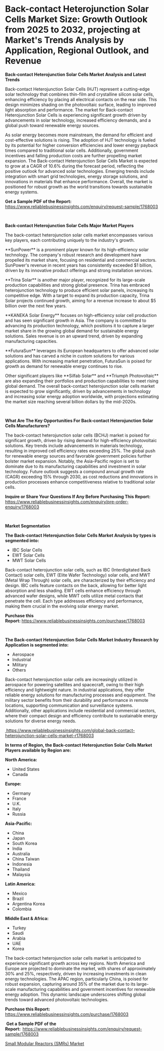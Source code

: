 <p><h1>Back-contact Heterojunction Solar Cells Market Size: Growth Outlook from 2025 to 2032, projecting at Market's Trends Analysis by Application, Regional Outlook, and Revenue</h1></p><p><strong>Back-contact Heterojunction Solar Cells Market Analysis and Latest Trends</strong></p>
<p><p>Back-contact Heterojunction Solar Cells (HJT) represent a cutting-edge solar technology that combines thin-film and crystalline silicon solar cells, enhancing efficiency by placing all electrical contacts on the rear side. This design minimizes shading on the photovoltaic surface, leading to improved light absorption and performance. The market for Back-contact Heterojunction Solar Cells is experiencing significant growth driven by advancements in solar technology, increased efficiency demands, and a global push toward renewable energy sources.</p><p>As solar energy becomes more mainstream, the demand for efficient and cost-effective solutions is rising. The adoption of HJT technology is fueled by its potential for higher conversion efficiencies and lower energy payback times compared to traditional solar cells. Additionally, government incentives and falling production costs are further propelling market expansion. The Back-contact Heterojunction Solar Cells Market is expected to grow at a CAGR of 10.6% during the forecast period, reflecting the positive outlook for advanced solar technologies. Emerging trends include integration with smart grid technologies, energy storage solutions, and innovations in materials that enhance performance. Overall, the market is positioned for robust growth as the world transitions towards sustainable energy systems.</p></p>
<p><strong>Get a Sample PDF of the Report:&nbsp;</strong> <a href="https://www.reliablebusinessinsights.com/enquiry/request-sample/1768003?utm_campaign=3045&utm_medium=2&utm_source=Github&utm_content=ia&utm_term=07042025&utm_id=back-contact-heterojunction-solar-cells">https://www.reliablebusinessinsights.com/enquiry/request-sample/1768003</a></p>
<p>&nbsp;</p>
<p><strong>Back-contact Heterojunction Solar Cells Major Market Players</strong></p>
<p><p>The back-contact heterojunction solar cells market encompasses various key players, each contributing uniquely to the industry's growth. </p><p>**SunPower** is a prominent player known for its high-efficiency solar technology. The company's robust research and development have propelled its market share, focusing on residential and commercial sectors. SunPower's revenue in recent years has consistently exceeded $1 billion, driven by its innovative product offerings and strong installation services.</p><p>**Trina Solar** is another major player, recognized for its large-scale production capabilities and strong global presence. Trina has embraced heterojunction technology to produce efficient solar panels, increasing its competitive edge. With a target to expand its production capacity, Trina Solar projects continued growth, aiming for a revenue increase to about $5 billion over the next few years.</p><p>**KANEKA Solar Energy** focuses on high-efficiency solar cell production and has seen significant growth in Asia. The company is committed to advancing its production technology, which positions it to capture a larger market share in the growing global demand for sustainable energy solutions. Sales revenue is on an upward trend, driven by expanding manufacturing capacities.</p><p>**FuturaSun** leverages its European headquarters to offer advanced solar solutions and has carved a niche in custom solutions for various applications. With increasing market penetration, FuturaSun is poised for growth as demand for renewable energy continues to rise.</p><p>Other significant players like **Silfab Solar** and **Triumph Photovoltaic** are also expanding their portfolios and production capabilities to meet rising global demand. The overall back-contact heterojunction solar cells market is expected to grow significantly, driven by advancements in technology and increasing solar energy adoption worldwide, with projections estimating the market size reaching several billion dollars by the mid-2020s.</p></p>
<p>&nbsp;</p>
<p><strong>What Are The Key Opportunities For Back-contact Heterojunction Solar Cells Manufacturers?</strong></p>
<p><p>The back-contact heterojunction solar cells (BCHJ) market is poised for significant growth, driven by rising demand for high-efficiency photovoltaic solutions. Key trends include advancements in materials technology, resulting in improved cell efficiency rates exceeding 25%. The global push for renewable energy sources and favorable government policies further bolster market expansion. Notably, the Asia-Pacific region is set to dominate due to its manufacturing capabilities and investment in solar technology. Future outlook suggests a compound annual growth rate (CAGR) exceeding 15% through 2030, as cost reductions and innovations in production processes enhance competitiveness relative to traditional solar cells.</p></p>
<p><strong>Inquire or Share Your Questions If Any Before Purchasing This Report:</strong> <a href="https://www.reliablebusinessinsights.com/enquiry/pre-order-enquiry/1768003?utm_campaign=3045&utm_medium=2&utm_source=Github&utm_content=ia&utm_term=07042025&utm_id=back-contact-heterojunction-solar-cells">https://www.reliablebusinessinsights.com/enquiry/pre-order-enquiry/1768003</a></p>
<p>&nbsp;</p>
<p><strong>Market Segmentation</strong></p>
<p><strong>The Back-contact Heterojunction Solar Cells Market Analysis by types is segmented into:</strong></p>
<p><ul><li>IBC Solar Cells</li><li>EWT Solar Cells</li><li>MWT Solar Cells</li></ul></p>
<p><p>Back-contact heterojunction solar cells, such as IBC (Interdigitated Back Contact) solar cells, EWT (Elite Wafer Technology) solar cells, and MWT (Metal Wrap Through) solar cells, are characterized by their efficiency and design. IBC cells feature contacts on the back, allowing for better light absorption and less shading. EWT cells enhance efficiency through advanced wafer designs, while MWT cells utilize metal contacts that penetrate the cell. Each type addresses efficiency and performance, making them crucial in the evolving solar energy market.</p></p>
<p><strong>Purchase this Report:&nbsp;</strong><a href="https://www.reliablebusinessinsights.com/purchase/1768003?utm_campaign=3045&utm_medium=2&utm_source=Github&utm_content=ia&utm_term=07042025&utm_id=back-contact-heterojunction-solar-cells">https://www.reliablebusinessinsights.com/purchase/1768003</a></p>
<p>&nbsp;</p>
<p><strong>The Back-contact Heterojunction Solar Cells Market Industry Research by Application is segmented into:</strong></p>
<p><ul><li>Aerospace</li><li>Industrial</li><li>Military</li><li>Others</li></ul></p>
<p><p>Back-contact heterojunction solar cells are increasingly utilized in aerospace for powering satellites and spacecraft, owing to their high efficiency and lightweight nature. In industrial applications, they offer reliable energy solutions for manufacturing processes and equipment. The military sector benefits from their durability and performance in remote locations, supporting communication and surveillance systems. Additionally, other applications include residential and commercial sectors, where their compact design and efficiency contribute to sustainable energy solutions for diverse energy needs.</p></p>
<p><a href="https://www.reliablebusinessinsights.com/global-back-contact-heterojunction-solar-cells-market-r1768003?utm_campaign=3045&utm_medium=2&utm_source=Github&utm_content=ia&utm_term=07042025&utm_id=back-contact-heterojunction-solar-cells">&nbsp;https://www.reliablebusinessinsights.com/global-back-contact-heterojunction-solar-cells-market-r1768003</a></p>
<p><strong>In terms of Region, the Back-contact Heterojunction Solar Cells Market Players available by Region are:</strong></p>
<p>
    <p> <strong> North America: </strong>
        <ul>
            <li>United States</li>
            <li>Canada</li>
        </ul>
        </p> 
    <p> <strong> Europe: </strong>
        <ul>
            <li>Germany</li>
            <li>France</li>
            <li>U.K.</li>
            <li>Italy</li>
            <li>Russia</li>
        </ul>
        </p> 
    <p> <strong> Asia-Pacific: </strong>
        <ul>
            <li>China</li>
            <li>Japan</li>
            <li>South Korea</li>
            <li>India</li>
            <li>Australia</li>
            <li>China Taiwan</li>
            <li>Indonesia</li>
            <li>Thailand</li>
            <li>Malaysia</li>
        </ul>
        </p> 
    <p> <strong> Latin America: </strong>
        <ul>
            <li>Mexico</li>
            <li>Brazil</li>
            <li>Argentina Korea</li>
            <li>Colombia</li>
        </ul>
        </p> 
    <p> <strong> Middle East & Africa: </strong>
        <ul>
            <li>Turkey</li>
            <li>Saudi</li>
            <li>Arabia</li>
            <li>UAE</li>
            <li>Korea</li>
        </ul>
    </p>
    </p>
<p><p>The back-contact heterojunction solar cells market is anticipated to experience significant growth across key regions. North America and Europe are projected to dominate the market, with shares of approximately 30% and 25%, respectively, driven by increasing investments in clean energy technologies. The APAC region, particularly China, is poised for robust expansion, capturing around 35% of the market due to its large-scale manufacturing capabilities and government incentives for renewable energy adoption. This dynamic landscape underscores shifting global trends toward advanced photovoltaic technologies.</p></p>
<p><strong>Purchase this Report: </strong><a href="https://www.reliablebusinessinsights.com/purchase/1768003?utm_campaign=3045&utm_medium=2&utm_source=Github&utm_content=ia&utm_term=07042025&utm_id=back-contact-heterojunction-solar-cells">https://www.reliablebusinessinsights.com/purchase/1768003</a></p>
<p>&nbsp;<strong>Get a Sample PDF of the Report:&nbsp;&nbsp;</strong><a href="https://www.reliablebusinessinsights.com/enquiry/request-sample/1768003?utm_campaign=3045&utm_medium=2&utm_source=Github&utm_content=ia&utm_term=07042025&utm_id=back-contact-heterojunction-solar-cells">https://www.reliablebusinessinsights.com/enquiry/request-sample/1768003</a></p>
<p><strong></strong></p>
<p><p><a href="https://github.com/miottaredlin79/Market-Research-Report-List-1/blob/main/small-modular-reactors-smrs-market.md?utm_campaign=3045&utm_medium=2&utm_source=Github&utm_content=ia&utm_term=07042025&utm_id=back-contact-heterojunction-solar-cells">Small Modular Reactors (SMRs) Market</a></p></p>